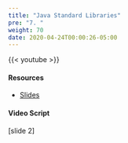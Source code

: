 ```yaml
---
title: "Java Standard Libraries"
pre: "7. "
weight: 70
date: 2020-04-24T00:00:26-05:00
---
```


{{< youtube  >}}

#### Resources

* [Slides](/3-cc310/12-performance/07-java-libraries-slides.pptx)

#### Video Script

[slide 2]

